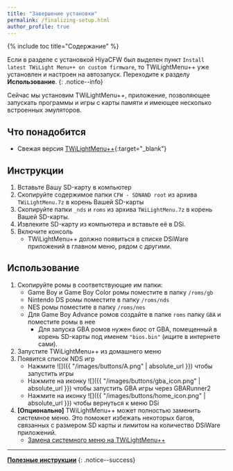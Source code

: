 ```yaml
---
title: "Завершение установки"
permalink: /finalizing-setup.html
author_profile: true
---
```


{% include toc title="Содержание" %}


Если в разделе с установкой HiyaCFW был выделен пункт `Install latest TWiLight Menu++ on custom firmware`, то TWiLightMenu++ уже установлен и настроен на автозапуск. Переходите к разделу **Использование**.
{: .notice--info}

Сейчас мы установим TWiLightMenu++, приложение, позволяющее запускать программы и игры с карты памяти и имеющее несколько встроенных эмуляторов.

## Что понадобится
- Свежая версия [TWiLightMenu++](https://github.com/RocketRobz/TWiLightMenu/releases){:target="_blank"}

## Инструкции
1. Вставьте Вашу SD-карту в компьютер
2. Скопируйте содержимое папки `CFW - SDNAND root` из архива `TWiLightMenu.7z` в корень Вашей SD-карты
3. Скопируйте папки `_nds` и `roms` из архива `TWiLightMenu.7z` в корень Вашей SD-карты.
4. Извлеките SD-карту из компьютера и вставьте её в DSi.
5. Включите консоль
	- TWiLightMenu++ должно появиться в списке DSiWare приложений в главном меню, рядом с другими.

## Использование
1. Скопируйте ромы в соответствующие им папки:
	- Game Boy и Game Boy Color ромы поместите в папку `/roms/gb`
    - Nintendo DS ромы поместите в папку `/roms/nds`
    - NES ромы поместите в папку `/roms/nes`
    - Для Game Boy Advance ромов создайте в папке `roms` папку `GBA` и поместите ромы в нее
		- Для запуска GBA ромов нужен биос от GBA, помещенный в корень SD-карты под именем `"bios.bin"` (ищите в интернете сами).
2. Запустите TWiLightMenu++ из домашнего меню
3. Появится список NDS игр
    - Нажмите ![]({{ "/images/buttons/A.png" | absolute_url }}) чтобы запустить игры
    - Нажмите на иконку ![]({{ "/images/buttons/gba_icon.png" | absolute_url }}) чтобы запустить GBA игры через GBARunner2     
    - Нажмите на иконку ![]({{ "/images/buttons/home_icon.png" | absolute_url }}) чтобы вернуться к меню DSi
4. **[Опционально]** TWiLightMenu++ может полностью заменить системное меню. Это поможет избежать некоторых багов, связанных с размером SD карты и лимитом на количество DSiWare приложений. 
	- [Замена системного меню на TWiLightMenu++](replacing-system-menu)

____

[**Полезные инструкции**](addons)
{: .notice--success}